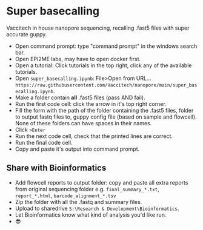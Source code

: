 # Super basecalling
Vaccitech in house nanopore sequencing, recalling .fast5 files with super accurate guppy.

- Open command prompt: type "command prompt" in the windows search bar.
- Open EPI2ME labs, may have to open docker first.
- Open a tutorial: Click tutorials in the top right, click any of the available tutorials.
- Open `super_basecalling.ipynb`: File>Open from URL... `https://raw.githubusercontent.com/Vaccitech/nanopore/main/super_basecalling.ipynb`.
- Make a folder contain **all** .fast5 files (pass AND fail).
- Run the first code cell: click the arrow in it's top right corner.
- Fill the form with the path of the folder containing the .fast5 files, folder to output fastq files to, guppy config file (based on sample and flowcell). None of these folders can have spaces in their names.
- Click `>Enter`
- Run the next code cell, check that the printed lines are correct.
- Run the final code cell.
- Copy and paste it's output into command prompt.

## Share with Bioinformatics
- Add flowcell reports to output folder: copy and paste all extra reports from original sequencing folder e.g. `final_summary_*.txt`, `report_*.html`, `barcode_alignment_*.tsv`
- Zip the folder with all the .fastq and summary files.
- Upload to sharedrive `S:\Research & Development\Bioinformatics`.
- Let Bioinformatics know what kind of analysis you'd like run.
- :sunglasses:
